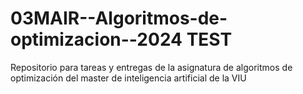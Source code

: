 # 03MAIR--Algoritmos-de-optimizacion--2024 TEST
Repositorio para tareas y entregas de la asignatura de algoritmos de optimización del master de inteligencia artificial de la VIU
